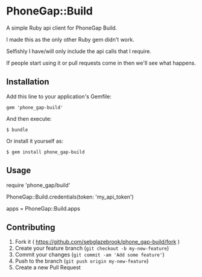 # PhoneGap::Build

A simple Ruby api client for PhoneGap Build.

I made this as the only other Ruby gem didn't work.

Selfishly I have/will only include the api calls that I require.

If people start using it or pull requests come in then we'll see what happens.

## Installation

Add this line to your application's Gemfile:

    gem 'phone_gap-build'

And then execute:

    $ bundle

Or install it yourself as:

    $ gem install phone_gap-build

## Usage

require 'phone_gap/build'

PhoneGap::Build.credentials(token: 'my_api_token')

apps = PhoneGap::Build.apps

## Contributing

1. Fork it ( https://github.com/sebglazebrook/phone_gap-build/fork )
2. Create your feature branch (`git checkout -b my-new-feature`)
3. Commit your changes (`git commit -am 'Add some feature'`)
4. Push to the branch (`git push origin my-new-feature`)
5. Create a new Pull Request

